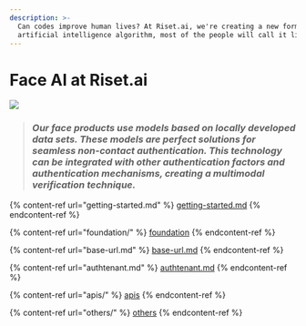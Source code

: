 ```yaml
---
description: >-
  Can codes improve human lives? At Riset.ai, we're creating a new form of
  artificial intelligence algorithm, most of the people will call it life.
---
```


# Face AI at Riset.ai

![](.gitbook/assets/risetai\_logo.72c56424.png)

> ### _Our face products use models based on locally developed data sets. These models are perfect solutions for seamless non-contact authentication. This technology can be integrated with other authentication factors and authentication mechanisms, creating a multimodal verification technique._

{% content-ref url="getting-started.md" %}
[getting-started.md](getting-started.md)
{% endcontent-ref %}

{% content-ref url="foundation/" %}
[foundation](foundation/)
{% endcontent-ref %}

{% content-ref url="base-url.md" %}
[base-url.md](base-url.md)
{% endcontent-ref %}

{% content-ref url="authtenant.md" %}
[authtenant.md](authtenant.md)
{% endcontent-ref %}

{% content-ref url="apis/" %}
[apis](apis/)
{% endcontent-ref %}

{% content-ref url="others/" %}
[others](others/)
{% endcontent-ref %}
